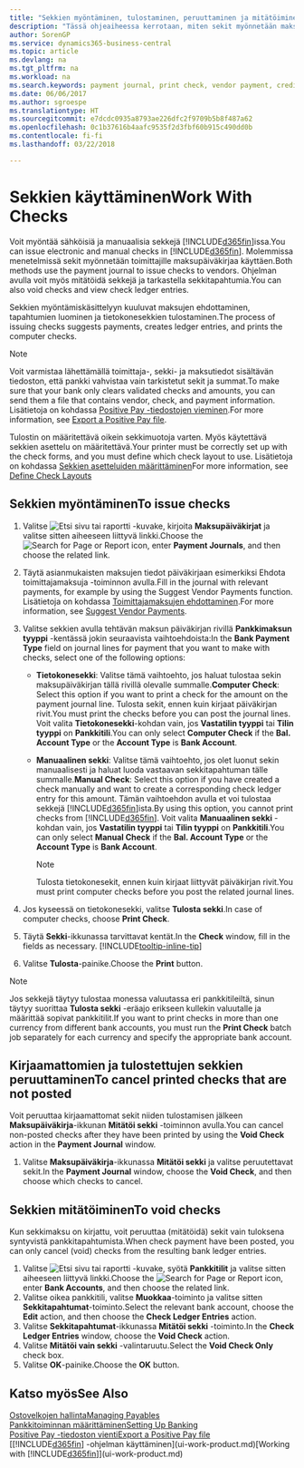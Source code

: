 ```yaml
---
title: "Sekkien myöntäminen, tulostaminen, peruuttaminen ja mitätöiminen| Microsoft Docs"
description: "Tässä ohjeaiheessa kerrotaan, miten sekit myönnetään maksupäiväkirjan avulla, tulostetaan ja mitätöidään tai miten sekkitapahtumia tarkastellaan Business Central -sovelluksessa."
author: SorenGP
ms.service: dynamics365-business-central
ms.topic: article
ms.devlang: na
ms.tgt_pltfrm: na
ms.workload: na
ms.search.keywords: payment journal, print check, vendor payment, creditor, debt, balance due, AP
ms.date: 06/06/2017
ms.author: sgroespe
ms.translationtype: HT
ms.sourcegitcommit: e7dcdc0935a8793ae226dfc2f9709b5b8f487a62
ms.openlocfilehash: 0c1b37616b4aafc9535f2d3fbf60b915c490dd0b
ms.contentlocale: fi-fi
ms.lasthandoff: 03/22/2018

---
```

# <a name="work-with-checks"></a><span data-ttu-id="b4726-103">Sekkien käyttäminen</span><span class="sxs-lookup"><span data-stu-id="b4726-103">Work With Checks</span></span>
<span data-ttu-id="b4726-104">Voit myöntää sähköisiä ja manuaalisia sekkejä [!INCLUDE[d365fin](includes/d365fin_md.md)]issa.</span><span class="sxs-lookup"><span data-stu-id="b4726-104">You can issue electronic and manual checks in [!INCLUDE[d365fin](includes/d365fin_md.md)].</span></span> <span data-ttu-id="b4726-105">Molemmissa menetelmissä sekit myönnetään toimittajille maksupäiväkirjaa käyttäen.</span><span class="sxs-lookup"><span data-stu-id="b4726-105">Both methods use the payment journal to issue checks to vendors.</span></span> <span data-ttu-id="b4726-106">Ohjelman avulla voit myös mitätöidä sekkejä ja tarkastella sekkitapahtumia.</span><span class="sxs-lookup"><span data-stu-id="b4726-106">You can also void checks and view check ledger entries.</span></span>

<span data-ttu-id="b4726-107">Sekkien myöntämiskäsittelyyn kuuluvat maksujen ehdottaminen, tapahtumien luominen ja tietokonesekkien tulostaminen.</span><span class="sxs-lookup"><span data-stu-id="b4726-107">The process of issuing checks suggests payments, creates ledger entries, and prints the computer checks.</span></span>

> [!NOTE]  
>   <span data-ttu-id="b4726-108">Voit varmistaa lähettämällä toimittaja-, sekki- ja maksutiedot sisältävän tiedoston, että pankki vahvistaa vain tarkistetut sekit ja summat.</span><span class="sxs-lookup"><span data-stu-id="b4726-108">To make sure that your bank only clears validated checks and amounts, you can send them a file that contains vendor, check, and payment information.</span></span> <span data-ttu-id="b4726-109">Lisätietoja on kohdassa [Positive Pay -tiedostojen vieminen](finance-how-positive-pay.md).</span><span class="sxs-lookup"><span data-stu-id="b4726-109">For more information, see [Export a Positive Pay file](finance-how-positive-pay.md).</span></span>

<span data-ttu-id="b4726-110">Tulostin on määritettävä oikein sekkimuotoja varten. Myös käytettävä sekkien asettelu on määritettävä.</span><span class="sxs-lookup"><span data-stu-id="b4726-110">Your printer must be correctly set up with the check forms, and you must define which check layout to use.</span></span> <span data-ttu-id="b4726-111">Lisätietoja on kohdassa [Sekkien asetteluiden määrittäminen](finance-how-define-check-layouts.md)</span><span class="sxs-lookup"><span data-stu-id="b4726-111">For more information, see [Define Check Layouts](finance-how-define-check-layouts.md)</span></span>

## <a name="to-issue-checks"></a><span data-ttu-id="b4726-112">Sekkien myöntäminen</span><span class="sxs-lookup"><span data-stu-id="b4726-112">To issue checks</span></span>
1. <span data-ttu-id="b4726-113">Valitse ![Etsi sivu tai raportti](media/ui-search/search_small.png "Etsi sivu tai raportti -kuvake") -kuvake, kirjoita **Maksupäiväkirjat** ja valitse sitten aiheeseen liittyvä linkki.</span><span class="sxs-lookup"><span data-stu-id="b4726-113">Choose the ![Search for Page or Report](media/ui-search/search_small.png "Search for Page or Report icon") icon, enter **Payment Journals**, and then choose the related link.</span></span>
2. <span data-ttu-id="b4726-114">Täytä asianmukaisten maksujen tiedot päiväkirjaan esimerkiksi Ehdota toimittajamaksuja -toiminnon avulla.</span><span class="sxs-lookup"><span data-stu-id="b4726-114">Fill in the journal with relevant payments, for example by using the Suggest Vendor Payments function.</span></span> <span data-ttu-id="b4726-115">Lisätietoja on kohdassa [Toimittajamaksujen ehdottaminen](payables-how-suggest-vendor-payments.md).</span><span class="sxs-lookup"><span data-stu-id="b4726-115">For more information, see [Suggest Vendor Payments](payables-how-suggest-vendor-payments.md).</span></span>
3. <span data-ttu-id="b4726-116">Valitse sekkien avulla tehtävän maksun päiväkirjan rivillä **Pankkimaksun tyyppi** -kentässä jokin seuraavista vaihtoehdoista:</span><span class="sxs-lookup"><span data-stu-id="b4726-116">In the **Bank Payment Type** field on journal lines for payment that you want to make with checks, select one of the following options:</span></span>

   * <span data-ttu-id="b4726-117">**Tietokonesekki**: Valitse tämä vaihtoehto, jos haluat tulostaa sekin maksupäiväkirjan tällä rivillä olevalle summalle.</span><span class="sxs-lookup"><span data-stu-id="b4726-117">**Computer Check**: Select this option if you want to print a check for the amount on the payment journal line.</span></span> <span data-ttu-id="b4726-118">Tulosta sekit, ennen kuin kirjaat päiväkirjan rivit.</span><span class="sxs-lookup"><span data-stu-id="b4726-118">You must print the checks before you can post the journal lines.</span></span> <span data-ttu-id="b4726-119">Voit valita **Tietokonesekki**-kohdan vain, jos **Vastatilin tyyppi** tai **Tilin tyyppi** on **Pankkitili**.</span><span class="sxs-lookup"><span data-stu-id="b4726-119">You can only select **Computer Check** if the **Bal. Account Type** or the **Account Type** is **Bank Account**.</span></span>
   * <span data-ttu-id="b4726-120">**Manuaalinen sekki**: Valitse tämä vaihtoehto, jos olet luonut sekin manuaalisesti ja haluat luoda vastaavan sekkitapahtuman tälle summalle.</span><span class="sxs-lookup"><span data-stu-id="b4726-120">**Manual Check**: Select this option if you have created a check manually and want to create a corresponding check ledger entry for this amount.</span></span> <span data-ttu-id="b4726-121">Tämän vaihtoehdon avulla et voi tulostaa sekkejä [!INCLUDE[d365fin](includes/d365fin_md.md)]ista.</span><span class="sxs-lookup"><span data-stu-id="b4726-121">By using this option, you cannot print checks from [!INCLUDE[d365fin](includes/d365fin_md.md)].</span></span> <span data-ttu-id="b4726-122">Voit valita **Manuaalinen sekki** -kohdan vain, jos **Vastatilin tyyppi** tai **Tilin tyyppi** on **Pankkitili**.</span><span class="sxs-lookup"><span data-stu-id="b4726-122">You can only select **Manual Check** if the **Bal. Account Type** or the **Account Type** is **Bank Account**.</span></span>

     > [!NOTE]  
     >   <span data-ttu-id="b4726-123">Tulosta tietokonesekit, ennen kuin kirjaat liittyvät päiväkirjan rivit.</span><span class="sxs-lookup"><span data-stu-id="b4726-123">You must print computer checks before you post the related journal lines.</span></span>
4. <span data-ttu-id="b4726-124">Jos kyseessä on tietokonesekki, valitse **Tulosta sekki**.</span><span class="sxs-lookup"><span data-stu-id="b4726-124">In case of computer checks, choose **Print Check**.</span></span>
5. <span data-ttu-id="b4726-125">Täytä **Sekki**-ikkunassa tarvittavat kentät.</span><span class="sxs-lookup"><span data-stu-id="b4726-125">In the **Check** window, fill in the fields as necessary.</span></span> [!INCLUDE[tooltip-inline-tip](includes/tooltip-inline-tip_md.md)]
6. <span data-ttu-id="b4726-126">Valitse **Tulosta**-painike.</span><span class="sxs-lookup"><span data-stu-id="b4726-126">Choose the **Print** button.</span></span>

> [!NOTE]  
>   <span data-ttu-id="b4726-127">Jos sekkejä täytyy tulostaa monessa valuutassa eri pankkitileiltä, sinun täytyy suorittaa **Tulosta sekki** -eräajo erikseen kullekin valuutalle ja määrittää sopivat pankkitilit.</span><span class="sxs-lookup"><span data-stu-id="b4726-127">If you want to print checks in more than one currency from different bank accounts, you must run the **Print Check** batch job separately for each currency and specify the appropriate bank account.</span></span>

## <a name="to-cancel-printed-checks-that-are-not-posted"></a><span data-ttu-id="b4726-128">Kirjaamattomien ja tulostettujen sekkien peruuttaminen</span><span class="sxs-lookup"><span data-stu-id="b4726-128">To cancel printed checks that are not posted</span></span>
<span data-ttu-id="b4726-129">Voit peruuttaa kirjaamattomat sekit niiden tulostamisen jälkeen **Maksupäiväkirja**-ikkunan **Mitätöi sekki** -toiminnon avulla.</span><span class="sxs-lookup"><span data-stu-id="b4726-129">You can cancel non-posted checks after they have been printed by using the **Void Check** action in the **Payment Journal** window.</span></span>

1. <span data-ttu-id="b4726-130">Valitse **Maksupäiväkirja**-ikkunassa **Mitätöi sekki** ja valitse peruutettavat sekit.</span><span class="sxs-lookup"><span data-stu-id="b4726-130">In the **Payment Journal** window, choose the **Void Check**, and then choose which checks to cancel.</span></span>

## <a name="to-void-checks"></a><span data-ttu-id="b4726-131">Sekkien mitätöiminen</span><span class="sxs-lookup"><span data-stu-id="b4726-131">To void checks</span></span>
<span data-ttu-id="b4726-132">Kun sekkimaksu on kirjattu, voit peruuttaa (mitätöidä) sekit vain tuloksena syntyvistä pankkitapahtumista.</span><span class="sxs-lookup"><span data-stu-id="b4726-132">When check payment have been posted, you can only cancel (void) checks from the resulting bank ledger entries.</span></span>

1. <span data-ttu-id="b4726-133">Valitse ![Etsi sivu tai raportti](media/ui-search/search_small.png "Etsi sivu tai raportti -kuvake") -kuvake, syötä **Pankkitilit** ja valitse sitten aiheeseen liittyvä linkki.</span><span class="sxs-lookup"><span data-stu-id="b4726-133">Choose the ![Search for Page or Report](media/ui-search/search_small.png "Search for Page or Report icon") icon, enter **Bank Accounts**, and then choose the related link.</span></span>
2. <span data-ttu-id="b4726-134">Valitse oikea pankkitili, valitse **Muokkaa**-toiminto ja valitse sitten **Sekkitapahtumat**-toiminto.</span><span class="sxs-lookup"><span data-stu-id="b4726-134">Select the relevant bank account, choose the **Edit** action, and then choose the **Check Ledger Entries** action.</span></span>
3. <span data-ttu-id="b4726-135">Valitse **Sekkitapahtumat**-ikkunassa **Mitätöi sekki** -toiminto.</span><span class="sxs-lookup"><span data-stu-id="b4726-135">In the **Check Ledger Entries** window, choose the **Void Check** action.</span></span>
4. <span data-ttu-id="b4726-136">Valitse **Mitätöi vain sekki** -valintaruutu.</span><span class="sxs-lookup"><span data-stu-id="b4726-136">Select the **Void Check Only** check box.</span></span>
5. <span data-ttu-id="b4726-137">Valitse **OK**-painike.</span><span class="sxs-lookup"><span data-stu-id="b4726-137">Choose the **OK** button.</span></span>

## <a name="see-also"></a><span data-ttu-id="b4726-138">Katso myös</span><span class="sxs-lookup"><span data-stu-id="b4726-138">See Also</span></span>
[<span data-ttu-id="b4726-139">Ostovelkojen hallinta</span><span class="sxs-lookup"><span data-stu-id="b4726-139">Managing Payables</span></span>](payables-manage-payables.md)  
[<span data-ttu-id="b4726-140">Pankkitoiminnan määrittäminen</span><span class="sxs-lookup"><span data-stu-id="b4726-140">Setting Up Banking</span></span>](bank-setup-banking.md)  
[<span data-ttu-id="b4726-141">Positive Pay -tiedoston vienti</span><span class="sxs-lookup"><span data-stu-id="b4726-141">Export a Positive Pay file</span></span>](finance-how-positive-pay.md)  
<span data-ttu-id="b4726-142">[[!INCLUDE[d365fin](includes/d365fin_md.md)] -ohjelman käyttäminen](ui-work-product.md)</span><span class="sxs-lookup"><span data-stu-id="b4726-142">[Working with [!INCLUDE[d365fin](includes/d365fin_md.md)]](ui-work-product.md)</span></span>  

